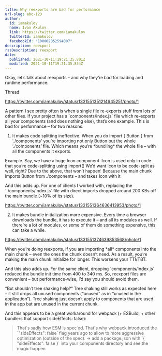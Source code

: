 ```yaml
---
title: Why reexports are bad for performance
url-slug: abc-123
author:
  id: iamakulov
  name: Ivan Akulov
  link: https://twitter.com/iamakulov
  twitterId: iamakulov
  facebookId: "100002052594007"
description: reexport
rssDescription: reexport
date:
  published: 2021-10-11T19:21:35.801Z
  modified: 2021-10-11T19:21:35.834Z
---
```

Okay, let’s talk about reexports – and why they’re bad for loading and runtime performance.

Thread 

https://twitter.com/iamakulov/status/1331551351214645251/photo/1

A pattern I see pretty often is when a single file re-exports stuff from lots of other files. If your project has a \`components/index.js\` file which re-exports all your components (and does nothing else), that’s one example. This is bad for performance – for two reasons.

1. It makes code splitting ineffective. When you do import { Button } from './components' you’re importing not only Button but the whole ‘./components’ file. Which means you’re \*bundling\* the whole file – with all the components it exports.

Example. Say, we have a huge Icon component. Icon is used only in code that you’re code-splitting using import() We’d want Icon to be code-split as well, right? Due to the above, that won’t happen! Because the main chunk imports Button from ./components – and takes Icon with it

And this adds up. For one of clients I worked with, replacing the \`./components/index.js\` file with direct imports dropped around 200 KBs off the main bundle (~10% of its size).

https://twitter.com/iamakulov/status/1331551364636413953/photo/1

2. It makes bundle initialization more expensive. Every time a browser downloads the bundle, it has to execute it – and all its modules as well. If there’re a lot of modules, or some of them do something expensive, this can take a while.

https://twitter.com/iamakulov/status/1331551374639853568/photo/1

When you’re doing reexports, if you are importing \*all\* components into the main chunk – even the ones the chunk doesn’t need. As a result, you’re making the main chunk initialize for longer. This worsens your TTI/TBT.

And this also adds up. For the same client, dropping \`components/index.js\` reduced the bundle init time from 400 to 340 ms. So, reexport files are convenient – but performance-wise, I’d say you should avoid them. 

</thread>

“But shouldn’t tree shaking help?” Tree shaking still works as expected here – it still drops all unused components (“unused” as in “unused in the application”). Tree shaking just doesn’t apply to components that are used in the app but are unused in the current chunk.

And this appears to be a great workaround for webpack (+ ESBuild, + other bundlers that support sideEffects: false):

> That's sadly how ESM is spec'ed. That's why webpack introduced the \`"sideEffects": false\` flag years ago to allow to more aggressive optimization (outside of the spec). -> add a package.json with \`{ "sideEffects": false }\` into your components directory and see the magic happen